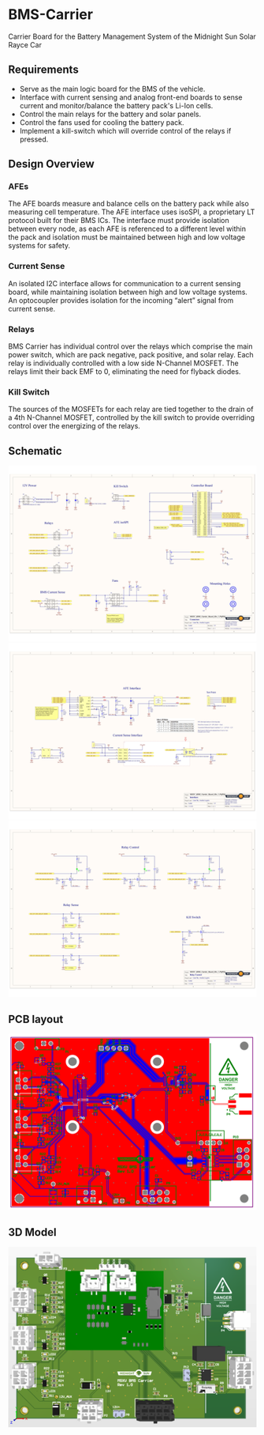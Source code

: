 # BMS-Carrier
Carrier Board for the Battery Management System of the Midnight Sun Solar Rayce Car

## Requirements
- Serve as the main logic board for the BMS of the vehicle.
- Interface with current sensing and analog front-end boards to sense current and monitor/balance the battery pack's Li-Ion cells.
- Control the main relays for the battery and solar panels.
- Control the fans used for cooling the battery pack.
- Implement a kill-switch which will override control of the relays if pressed. 

## Design Overview 
### AFEs
The AFE boards measure and balance cells on the battery pack while also measuring cell temperature. The AFE interface uses isoSPI, a proprietary LT protocol built for their BMS ICs. The interface must provide isolation between every node, as each AFE is referenced to a different level within the pack and isolation must be maintained between high and low voltage systems for safety. 

### Current Sense
An isolated I2C interface allows for communication to a current sensing board, while maintaining isolation between high and low voltage systems. An optocoupler provides isolation for the incoming “alert” signal from current sense.

### Relays
BMS Carrier has individual control over the relays which comprise the main power switch, which are pack negative, pack positive, and solar relay. Each relay is individually controlled with a low side N-Channel MOSFET. The relays limit their back EMF to 0, eliminating the need for flyback diodes. 

### Kill Switch
The sources of the MOSFETs for each relay are tied together to the drain of a 4th N-Channel MOSFET, controlled by the kill switch to provide overriding control over the energizing of the relays.

## Schematic 
![BMS-SCH-1](https://github.com/liamssky/BMS-Carrier/blob/main/BMS-SCH-1.png)
![BMS-SCH-2](https://github.com/liamssky/BMS-Carrier/blob/main/BMS-SCH-2.png)
![BMS-SCH-3](https://github.com/liamssky/BMS-Carrier/blob/main/BMS-SCH-3.png)

## PCB layout
![BMS-LAYOUT-1](https://github.com/liamssky/BMS-Carrier/blob/main/BMS-LAYOUT-1.png)

## 3D Model
![BMS-3D-FRONT](https://github.com/liamssky/BMS-Carrier/blob/main/BMS-3D-FRONT.png)



